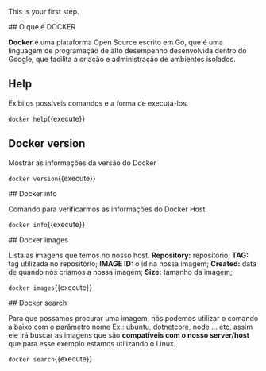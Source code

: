 This is your first step.

## O que é DOCKER

**Docker** é uma plataforma Open Source escrito em Go, que é uma linguagem de programação de alto desempenho desenvolvida dentro do Google, que facilita a criação e administração de ambientes isolados.

## Help
Exibi os possiveis comandos e a forma de executá-los.

`docker help`{{execute}}

## Docker version
Mostrar as informações da versão do Docker

`docker version`{{execute}}

## Docker info

Comando para verificarmos as informações do Docker Host.

`docker info`{{execute}}

## Docker images

Lista as imagens que temos no nosso host.
**Repository:** repositório;
**TAG:** tag utilizada no repositório;
**IMAGE ID:** o id na nossa imagem;
**Created:** data de quando nós criamos a nossa imagem;
**Size:** tamanho da imagem;

`docker images`{{execute}}

## Docker search

Para que possamos procurar uma imagem, nós podemos utilizar o comando a baixo com o parâmetro nome Ex.: ubuntu, dotnetcore, node … etc, assim ele irá buscar as imagens que são **compatíveis com o nosso server/host** que para esse exemplo estamos utilizando o Linux.

`docker search`{{execute}}